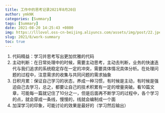 ```yaml
---
title: 工作中的思考记录2021年8月20日
author: ymkNK
categories: [Summary]
tags: [Summary]
date: 2021-08-20 14:25:43 +0800
img: https://lllovol.oss-cn-beijing.aliyuncs.com/assets/img/post/22.jpeg
slug: 2021/8/work-summary
toc: true
---
```

1. 代码精益：学习并思考写出更加优雅的代码
2. 主动判断：在日常处理中的时候，需要主动思考，主动去判断，业务的快速迭代与我们追求的系统稳定存在一定的冲突，需要具体情况具体分析。在处理问题的过程中，注意需求的收集与共同问题的需求抽象
3. 日积月累：保证自己学习的状态，养成一种习惯，有时候是主动，有时候是强迫自己去学习，总之，都要让自己的技术积累有一定的增量突破。看10篇文章，可能每一篇就记住了10分之一，但是后面再不断学习的过程中，各个学习的点，就会穿成一条线，慢慢的，线就会编制成一个面
4. 加深学习的印象，可能讨论的效果是最好的（学习然后输出）